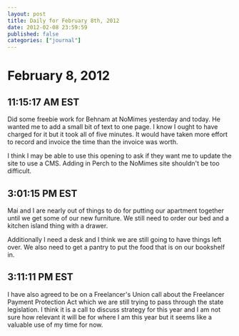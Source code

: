 ```yaml
---
layout: post
title: Daily for February 8th, 2012
date: 2012-02-08 23:59:59
published: false
categories: ["journal"]
---
```

 
# February 8, 2012

## 11:15:17 AM EST

Did some freebie work for Behnam at NoMimes yesterday and today. He wanted me to add a small bit of text to one page. I know I ought to have charged for it but it took all of five minutes. It would have taken more effort to record and invoice the time than the invoice was worth. 

I think I may be able to use this opening to ask if they want me to update the site to use a CMS. Adding in Perch to the NoMimes site shouldn't be too difficult. 

## 3:01:15 PM EST

Mai and I are nearly out of things to do for putting our apartment together until we get some of our new furniture. We still need to order our bed and a kitchen island thing with a drawer. 

Additionally I need a desk and I think we are still going to have things left over. We also need to get a pantry to put the food that is on our bookshelf in. 

## 3:11:11 PM EST

I have also agreed to be on a Freelancer's Union call about the Freelancer Payment Protection Act which we are still trying to pass through the state legislation. I think it is a call to discuss strategy for this year and I am not sure how relevant it will be for where I am this year but it seems like a valuable use of my time for now. 